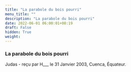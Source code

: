 ```yaml
---
title: "La parabole du bois pourri"
menu_title: ""
description: "La parabole du bois pourri"
date: 2022-06-01 06:00:01+00:19
draft: False
hidden: True
weight:
---
```

### La parabole du bois pourri

Judas - reçu par H___ le 31 Janvier 2003, Cuenca, Équateur.



